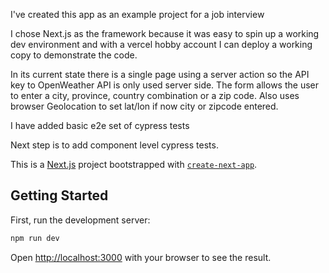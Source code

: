 I've created this app as an example project for a job interview

I chose Next.js as the framework because it was easy to spin up a working dev environment and with a vercel
hobby account I can deploy a working copy to demonstrate the code.  

In its current state there is a single page using a server action so the API key to OpenWeather API is only used
server side.  The form allows the user to enter a city, province, country combination or a zip code.
Also uses browser Geolocation to set lat/lon if now city or zipcode entered.

I have added basic e2e set of cypress tests

Next step is to add component level cypress tests.



This is a [Next.js](https://nextjs.org) project bootstrapped with [`create-next-app`](https://nextjs.org/docs/app/api-reference/cli/create-next-app).

## Getting Started

First, run the development server:

```bash
npm run dev
```

Open [http://localhost:3000](http://localhost:3000) with your browser to see the result.
